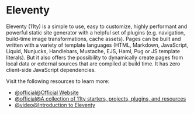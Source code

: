# Eleventy

Eleventy (11ty) is a simple to use, easy to customize, highly performant and powerful static site generator with a helpful set of plugins (e.g. navigation, build-time image transformations, cache assets). Pages can be built and written with a variety of template languages (HTML, Markdown, JavaScript, Liquid, Nunjucks, Handlebars, Mustache, EJS, Haml, Pug or JS template literals). But it also offers the possibility to dynamically create pages from local data or external sources that are compiled at build time. It has zero client-side JavaScript dependencies.

Visit the following resources to learn more:

- [@official@Official Website](https://www.11ty.dev/)
- [@official@A collection of 11ty starters, projects, plugins, and resources](https://11ty.rocks/)
- [@video@Introduction to Eleventy](https://www.youtube.com/watch?v=-dM6AmNmMFA)
